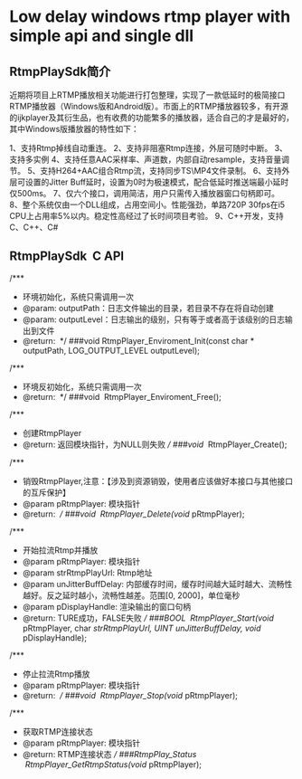 # Low delay windows rtmp player with simple api and single dll


## RtmpPlaySdk简介
近期将项目上RTMP播放相关功能进行打包整理，实现了一款低延时的极简接口RTMP播放器（Windows版和Android版）。市面上的RTMP播放器较多，有开源的ijkplayer及其衍生品，也有收费的功能繁多的播放器，适合自己的才是最好的，其中Windows版播放器的特性如下：

1、支持Rtmp掉线自动重连。
2、支持非阻塞Rtmp连接，外层可随时中断。
3、支持多实例
4、支持任意AAC采样率、声道数，内部自动resample，支持音量调节。
5、支持H264+AAC组合Rtmp流，支持同步TS\MP4文件录制。
6、支持外层可设置的Jitter Buff延时，设置为0时为极速模式，配合低延时推送端最小延时仅500ms。
7、仅六个接口，调用简洁，用户只需传入播放器窗口句柄即可。
8、整个系统仅由一个DLL组成，占用空间小。性能强劲，单路720P 30fps在i5 CPU上占用率5%以内。稳定性高经过了长时间项目考验。
9、C++开发，支持C、C++、C#


## RtmpPlaySdk  C API
/***
* 环境初始化，系统只需调用一次
* @param: outputPath：日志文件输出的目录，若目录不存在将自动创建
* @param: outputLevel：日志输出的级别，只有等于或者高于该级别的日志输出到文件
* @return: 
*/
###void  RtmpPlayer_Enviroment_Init(const char * outputPath,  LOG_OUTPUT_LEVEL outputLevel);

/***
* 环境反初始化，系统只需调用一次
* @return: 
*/
###void  RtmpPlayer_Enviroment_Free();

/***
* 创建RtmpPlayer
* @return: 返回模块指针，为NULL则失败
*/
###void*  RtmpPlayer_Create();

/***
* 销毁RtmpPlayer,注意：【涉及到资源销毁，使用者应该做好本接口与其他接口的互斥保护】
* @param pRtmpPlayer: 模块指针
* @return: 
*/
###void  RtmpPlayer_Delete(void* pRtmpPlayer);

/***
* 开始拉流Rtmp并播放
* @param pRtmpPlayer: 模块指针
* @param strRtmpPlayUrl: Rtmp地址
* @param unJitterBuffDelay: 内部缓存时间，缓存时间越大延时越大、流畅性越好。反之延时越小，流畅性越差。范围[0, 2000]，单位毫秒
* @param pDisplayHandle: 渲染输出的窗口句柄
* @return: TURE成功，FALSE失败
*/
###BOOL  RtmpPlayer_Start(void* pRtmpPlayer, char *strRtmpPlayUrl, UINT unJitterBuffDelay, void* pDisplayHandle);


/***
* 停止拉流Rtmp播放
* @param pRtmpPlayer: 模块指针
* @return: 
*/
###void  RtmpPlayer_Stop(void* pRtmpPlayer);


/***
* 获取RTMP连接状态
* @param pRtmpPlayer: 模块指针
* @return: RTMP连接状态
*/
###RtmpPlay_Status  RtmpPlayer_GetRtmpStatus(void* pRtmpPlayer);
